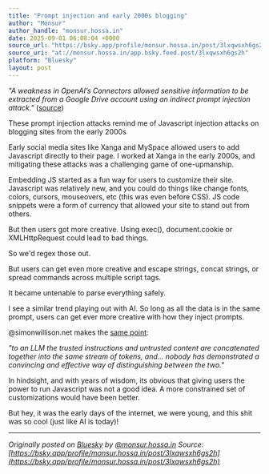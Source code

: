 ```yaml
---
title: "Prompt injection and early 2000s blogging"
author: "Monsur"
author_handle: "monsur.hossa.in"
date: 2025-09-01 06:08:04 +0000
source_url: "https://bsky.app/profile/monsur.hossa.in/post/3lxqwsxh6gs2h"
source_uri: "at://monsur.hossa.in/app.bsky.feed.post/3lxqwsxh6gs2h"
platform: "Bluesky"
layout: post
---
```


_"A weakness in OpenAI’s Connectors allowed sensitive information to be extracted from a Google Drive account using an indirect prompt injection attack."_ ([source](https://www.wired.com/story/poisoned-document-could-leak-secret-data-chatgpt/))

These prompt injection attacks remind me of Javascript injection attacks on blogging sites from the early 2000s

Early social media sites like Xanga and MySpace allowed users to add Javascript directly to their page. I worked at Xanga in the early 2000s, and mitigating these attacks was a challenging game of one-upmanship.

Embedding JS started as a fun way for users to customize their site. Javascript was relatively new, and you could do things like change fonts, colors, cursors, mouseovers, etc (this was even before CSS). JS code snippets were a form of currency that allowed your site to stand out from others.

But then users got more creative. Using exec(), document.cookie or XMLHttpRequest could lead to bad things.

So we'd regex those out.

But users can get even more creative and escape strings, concat strings, or spread commands across multiple script tags.

It became untenable to parse everything safely.

I see a similar trend playing out with AI. So long as all the data is in the same prompt, users can get ever more creative with how they inject prompts.

@simonwillison.net makes the [same point](https://simonwillison.net/2025/Aug/25/agentic-browser-security/):

_"to an LLM the trusted instructions and untrusted content are concatenated together into the same stream of tokens, and... nobody has demonstrated a convincing and effective way of distinguishing between the two."_

In hindsight, and with years of wisdom, its obvious that giving users the power to run Javascript was not a good idea. A more constrained set of customizations would have been better.

But hey, it was the early days of the internet, we were young, and this shit was so cool (just like AI is today)!

<!--more-->

---

*Originally posted on [Bluesky](https://bsky.app/profile/monsur.hossa.in/post/3lxqwsxh6gs2h) by [@monsur.hossa.in](https://bsky.app/profile/monsur.hossa.in)*
*Source: [https://bsky.app/profile/monsur.hossa.in/post/3lxqwsxh6gs2h](https://bsky.app/profile/monsur.hossa.in/post/3lxqwsxh6gs2h)*
